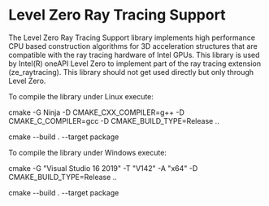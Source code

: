 
Level Zero Ray Tracing Support
==============================

The Level Zero Ray Tracing Support library implements high
performance CPU based construction algorithms for 3D acceleration
structures that are compatible with the ray tracing hardware of
Intel GPUs. This library is used by Intel(R) oneAPI Level Zero
to implement part of the ray tracing extension (ze_raytracing). This
library should not get used directly but only through Level Zero.

To compile the library under Linux execute:

  cmake -G Ninja -D CMAKE_CXX_COMPILER=g++ -D CMAKE_C_COMPILER=gcc -D CMAKE_BUILD_TYPE=Release ..

  cmake --build . --target package

To compile the library under Windows execute:

  cmake -G "Visual Studio 16 2019" -T "V142" -A "x64" -D CMAKE_BUILD_TYPE=Release ..

  cmake --build . --target package
